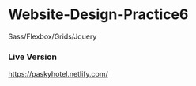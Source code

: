# Website-Design-Practice6

Sass/Flexbox/Grids/Jquery


### Live Version
 
 https://paskyhotel.netlify.com/
